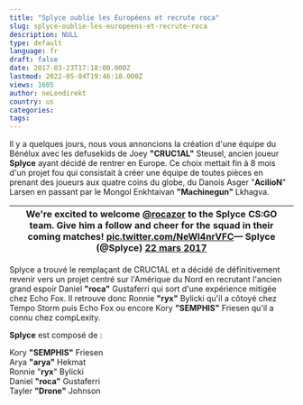 ```yaml
---
title: "Splyce oublie les Européens et recrute roca"
slug: splyce-oublie-les-europeens-et-recrute-roca
description: NULL
type: default
language: fr
draft: false
date: 2017-03-23T17:18:00.000Z
lastmod: 2022-05-04T19:46:18.000Z
views: 1605
author: neLendirekt
country: us
categories:
tags:
---
```

Il y a quelques jours, nous vous annoncions la création d'une équipe du Bénélux avec les defusekids de Joey **"CRUC1AL"** Steusel, ancien joueur **Splyce** ayant décidé de rentrer en Europe. Ce choix mettait fin à 8 mois d'un projet fou qui consistait à créer une équipe de toutes pièces en prenant des joueurs aux quatre coins du globe, du Danois Asger "**AcilioN**" Larsen en passant par le Mongol Enkhtaivan **"Machinegun"** Lkhagva.

| We're excited to welcome [@rocazor](https://twitter.com/rocazor) to the Splyce CS:GO team. Give him a follow and cheer for the squad in their coming matches! [pic.twitter.com/NeWI4nrVFC](https://t.co/NeWI4nrVFC)— Splyce (@Splyce) [22 mars 2017](https://twitter.com/Splyce/status/844629949659185155) |
| ---------------------------------------------------------------------------------------------------------------------------------------------------------------------------------------------------------------------------------------------------------------------------------------------------------- |

  
Splyce a trouvé le remplaçant de CRUC1AL et a décidé de définitivement revenir vers un projet centré sur l'Amérique du Nord en recrutant l'ancien grand espoir Daniel **"roca"** Gustaferri qui sort d'une expérience mitigée chez Echo Fox. Il retrouve donc Ronnie **"ryx"** Bylicki qu'il a côtoyé chez Tempo Storm puis Echo Fox ou encore Kory **"SEMPHIS"** Friesen qu'il a connu chez compLexity.

**Splyce** est composé de :

Kory **"SEMPHIS"** Friesen  
Arya **"arya"** Hekmat  
Ronnie "**ryx**" Bylicki  
Daniel **"roca"** Gustaferri  
Tayler **"Drone"** Johnson
